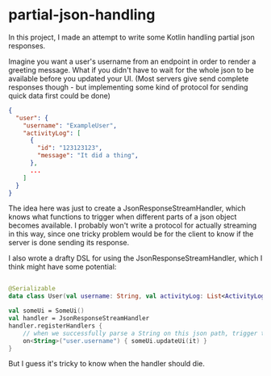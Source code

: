 # partial-json-handling

In this project, I made an attempt to write some Kotlin handling partial json responses.

Imagine you want a user's username from an endpoint in order to render a greeting message.
What if you didn't have to wait for the whole json to be available before you updated your UI.
(Most servers give send complete responses though - but implementing some kind of protocol for sending quick data first could be done)

```json
{
  "user": {
    "username": "ExampleUser",
    "activityLog": [
      {
        "id": "123123123",
        "message": "It did a thing",
      },
      ...
    ]
  }
}
```
The idea here was just to create a JsonResponseStreamHandler, which knows what functions to trigger when different parts of a json object becomes available. I probably won't write a protocol for actually streaming in this way, since one tricky problem would be for the client to know if the server is done sending its response.

I also wrote a drafty DSL for using the JsonResponseStreamHandler, which I think might have some potential:
```kotlin

@Serializable
data class User(val username: String, val activityLog: List<ActivityLogEntry>)

val someUi = SomeUi()
val handler = JsonResponseStreamHandler
handler.registerHandlers {
    // when we successfully parse a String on this json path, trigger this function with the string as parameter
    on<String>("user.username") { someUi.updateUi(it) }
}
```

But I guess it's tricky to know when the handler should die.